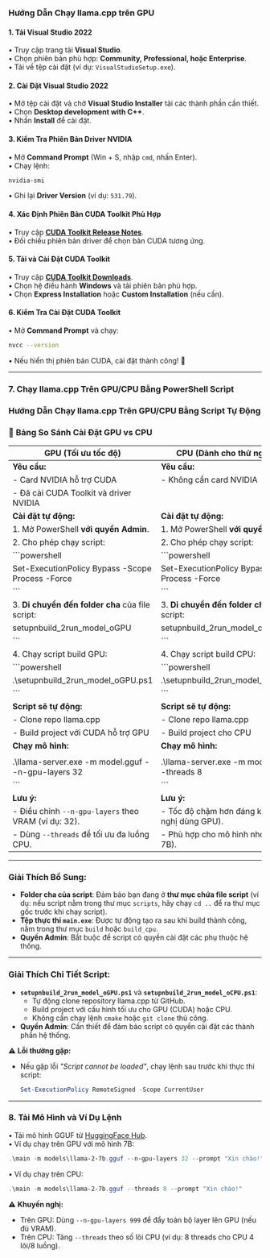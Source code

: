 ### Hướng Dẫn Chạy llama.cpp trên GPU

#### 1. Tải Visual Studio 2022  
• Truy cập trang tải **Visual Studio**.  
• Chọn phiên bản phù hợp: **Community, Professional, hoặc Enterprise**.  
• Tải về tệp cài đặt (ví dụ: `VisualStudioSetup.exe`).  

#### 2. Cài Đặt Visual Studio 2022  
• Mở tệp cài đặt và chờ **Visual Studio Installer** tải các thành phần cần thiết.  
• Chọn **Desktop development with C++**.  
• Nhấn **Install** để cài đặt.  

#### 3. Kiểm Tra Phiên Bản Driver NVIDIA  
• Mở **Command Prompt** (Win + S, nhập `cmd`, nhấn Enter).  
• Chạy lệnh:  
```sh
nvidia-smi
```  
• Ghi lại **Driver Version** (ví dụ: `531.79`).  

#### 4. Xác Định Phiên Bản CUDA Toolkit Phù Hợp  
• Truy cập [**CUDA Toolkit Release Notes**](https://docs.nvidia.com/cuda/cuda-toolkit-release-notes/index.html).  
• Đối chiếu phiên bản driver để chọn bản CUDA tương ứng.  

#### 5. Tải và Cài Đặt CUDA Toolkit  
• Truy cập [**CUDA Toolkit Downloads**](https://developer.nvidia.com/cuda-downloads).  
• Chọn hệ điều hành **Windows** và tải phiên bản phù hợp.  
• Chọn **Express Installation** hoặc **Custom Installation** (nếu cần).  

#### 6. Kiểm Tra Cài Đặt CUDA Toolkit  
• Mở **Command Prompt** và chạy:  
```sh
nvcc --version
```  
• Nếu hiển thị phiên bản CUDA, cài đặt thành công! 🎉  

---

### 7. Chạy llama.cpp Trên GPU/CPU Bằng PowerShell Script  

### Hướng Dẫn Chạy llama.cpp Trên GPU/CPU Bằng Script Tự Động  

### 🔸 **Bảng So Sánh Cài Đặt GPU vs CPU**  

| **GPU** (Tối ưu tốc độ)                          | **CPU** (Dành cho thử nghiệm)                   |
|--------------------------------------------------|-------------------------------------------------|
| **Yêu cầu:**                                     | **Yêu cầu:**                                    |
| - Card NVIDIA hỗ trợ CUDA                        | - Không cần card NVIDIA                         |
| - Đã cài CUDA Toolkit và driver NVIDIA           |                                                 |
| **Cài đặt tự động:**                             | **Cài đặt tự động:**                            |
| 1. Mở PowerShell **với quyền Admin**.            | 1. Mở PowerShell **với quyền Admin**.           |
| 2. Cho phép chạy script:                         | 2. Cho phép chạy script:                        |
| ```powershell                                    | ```powershell                                   |
| Set-ExecutionPolicy Bypass -Scope Process -Force | Set-ExecutionPolicy Bypass -Scope Process -Force|
| ```                                              | ```                                             |
| 3. **Di chuyển đến folder cha** của file script: | 3. **Di chuyển đến folder cha** của file script:|
| setupnbuild_2run_model_oGPU                      | setupnbuild_2run_model_oCPU                     |
| ```                                              | ```                                             |
| 4. Chạy script build GPU:                        | 4. Chạy script build CPU:                       |
| ```powershell                                    | ```powershell                                   |
| .\setupnbuild_2run_model_oGPU.ps1                | .\setupnbuild_2run_model_oCPU.ps1               |
| ```                                              | ```                                             |
| **Script sẽ tự động:**                           | **Script sẽ tự động:**                          |
| - Clone repo llama.cpp                           | - Clone repo llama.cpp                          |
| - Build project với CUDA hỗ trợ GPU              | - Build project cho CPU                         |
| **Chạy mô hình:**                                | **Chạy mô hình:**                               |
|                                                  |                                                 |
| .\llama-server.exe -m model.gguf --n-gpu-layers 32           | .\llama-server.exe -m model.gguf --threads 8                |
| ```                                              | ```                                             |
| **Lưu ý:**                                       | **Lưu ý:**                                      |
| - Điều chỉnh `--n-gpu-layers` theo VRAM (ví dụ: 32). | - Tốc độ chậm hơn đáng kể (khuyến nghị dùng GPU). |
| - Dùng `--threads` để tối ưu đa luồng CPU.       | - Phù hợp cho mô hình nhỏ (dưới 7B).            |

---

### Giải Thích Bổ Sung:  
- **Folder cha của script**: Đảm bảo bạn đang ở **thư mục chứa file script** (ví dụ: nếu script nằm trong thư mục `scripts`, hãy chạy `cd ..` để ra thư mục gốc trước khi chạy script).  
- **Tệp thực thi `main.exe`**: Được tự động tạo ra sau khi build thành công, nằm trong thư mục `build` hoặc `build_cpu`.  
- **Quyền Admin**: Bắt buộc để script có quyền cài đặt các phụ thuộc hệ thống.

---

### Giải Thích Chi Tiết Script:  
- **`setupnbuild_2run_model_oGPU.ps1`** và **`setupnbuild_2run_model_oCPU.ps1`**:  
  - Tự động clone repository llama.cpp từ GitHub.  
  - Build project với cấu hình tối ưu cho GPU (CUDA) hoặc CPU.  
  - Không cần chạy lệnh `cmake` hoặc `git clone` thủ công.  
- **Quyền Admin**: Cần thiết để đảm bảo script có quyền cài đặt các thành phần hệ thống.  

⚠️ **Lỗi thường gặp:**  
- Nếu gặp lỗi *"Script cannot be loaded"*, chạy lệnh sau trước khi thực thi script:  
  ```powershell
  Set-ExecutionPolicy RemoteSigned -Scope CurrentUser  
  ```
---

### 8. Tải Mô Hình và Ví Dụ Lệnh  
• Tải mô hình GGUF từ [HuggingFace Hub](https://huggingface.co/models?search=gguf).  
• Ví dụ chạy trên GPU với mô hình 7B:  
```powershell
.\main -m models\llama-2-7b.gguf --n-gpu-layers 32 --prompt "Xin chào!"
```  
• Ví dụ chạy trên CPU:  
```powershell
.\main -m models\llama-2-7b.gguf --threads 8 --prompt "Xin chào!"
```  

⚠️ **Khuyến nghị:**  
- Trên GPU: Dùng `--n-gpu-layers 999` để đẩy toàn bộ layer lên GPU (nếu đủ VRAM).  
- Trên CPU: Tăng `--threads` theo số lõi CPU (ví dụ: 8 threads cho CPU 4 lõi/8 luồng).
